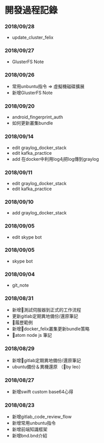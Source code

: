# 開發過程記錄

### 2018/09/28
* update_cluster_felix

### 2018/09/27
* GlusterFS Note

### 2018/09/26
* 常用unbuntu指令 => 虛擬機磁碟擴展
* 新增GlusterFS Note

### 2018/09/20
* android_fingerprint_auth
* 如何更新叢集bundle

### 2018/09/14
* edit graylog_docker_stack
* edit kafka_practice
* add 在docker中利用log4j把log傳到graylog

### 2018/09/11
* edit graylog_docker_stack
* edit kafka_practice

### 2018/09/10
* add graylog_docker_stack

### 2018/09/05
* edit skype bot

### 2018/09/05
* skype bot

### 2018/09/04
* git_note

### 2018/08/31
* 新增測試伺服器到正式的工作流程
* 更新gitlab定期異地備份/還原筆記
* 履歷範例
* 新增docker_felix叢集更新bundle策略
* atom node js 筆記

### 2018/08/29
* 新增gitlab定期異地備份/還原筆記
* ubuntu備份＆異機還原 （by leo）

### 2018/08/27
* 新增swift custom base64心得

### 2018/08/23
* 新增gitlab_code_review_flow
* 新增常用unbuntu指令
* 新增前端知識框架
* 新增bnd.bnd介紹
